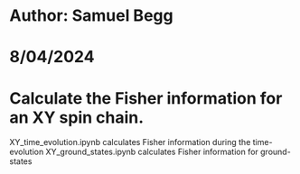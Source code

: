 # Author: Samuel Begg
# 8/04/2024
# Calculate the Fisher information for an XY spin chain.

XY_time_evolution.ipynb calculates Fisher information during the time-evolution
XY_ground_states.ipynb calculates Fisher information for ground-states

